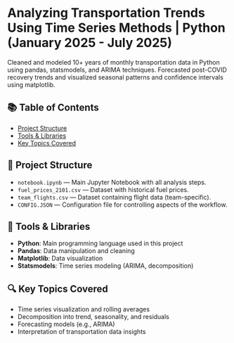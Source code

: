 # Analyzing Transportation Trends Using Time Series Methods | Python (January 2025 - July 2025)

Cleaned and modeled 10+ years of monthly transportation data in Python using pandas, statsmodels, and ARIMA techniques. Forecasted post-COVID recovery trends and visualized seasonal patterns and confidence intervals using matplotlib.

## 📚 Table of Contents
- [Project Structure](#-project-structure)
- [Tools & Libraries](#-tools--libraries)
- [Key Topics Covered](#-key-topics-covered)

## 📂 Project Structure

- `notebook.ipynb` — Main Jupyter Notebook with all analysis steps.
- `fuel_prices_2101.csv` — Dataset with historical fuel prices.
- `team_flights.csv` — Dataset containing flight data (team-specific).
- `CONFIG.JSON` — Configuration file for controlling aspects of the workflow.

## 🔧 Tools & Libraries

- **Python**: Main programming language used in this project
- **Pandas**: Data manipulation and cleaning
- **Matplotlib**: Data visualization
- **Statsmodels**: Time series modeling (ARIMA, decomposition)

## 🔍 Key Topics Covered

- Time series visualization and rolling averages
- Decomposition into trend, seasonality, and residuals
- Forecasting models (e.g., ARIMA)
- Interpretation of transportation data insights
